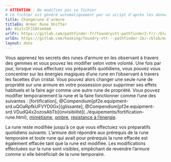 ```yaml
---
# ATTENTION : Ne modifiez pas ce fichier
# Ce fichier est généré automatiquement par un script d'après les données du module Foundry VTT officiel et de sa traduction
title: Changerune d'armure
titleEn: Armor Rune Shifter
id: 81xlcIFJIAtsmXmd
urlFr: https://gitlab.com/pathfinder-fr/foundryvtt-pathfinder2-fr/-/blob/master/data/feats/81xlcIFJIAtsmXmd.htm
urlEn: https://gitlab.com/hooking/foundry-vtt---pathfinder-2e/-/blob/master/packs/data/feats.db/armor-rune-shifter.json
layout: dons
---
```

Vous apprenez les secrets des runes d’armure en les observant à travers des gemmes et vous pouvez les modifier selon votre volonté. Une fois par jour, lorsque vous effectuez vos préparatifs quotidiens, vous pouvez vous concentrer sur les énergies magiques d’une rune en l’observant à travers les facettes d’un cristal. Vous pouvez alors changer une seule rune de propriété sur une armure en votre possession pour supprimer ses effets habituels et la faire agir comme une autre rune de propriété. Vous pouvez modifier temporairement la rune et la faire fonctionner comme l’une des suivantes : [fortification], @Compendium[pf2e.equipment-srd.uQOaRpfkUFVYD0Gx]{glissante], @Compendium[pf2e.equipment-srd.VDudQ4x2ozosAbTb]{invisibilité](../équipements/fortification-rune.html), [mimétisme](../équipements/mimétisme-rune.html), [ombre](../équipements/ombre-rune.html), [résistance à l’énergie](../équipements/résistance-à-l-énergie-rune.html).

La rune reste modifiée jusqu’à ce que vous effectuiez vos préparatifs quotidiens suivants. L’armure doit répondre aux prérequis de la rune temporaire et toute rune qui avait pour prérequis la rune effacée est également effacée tant que la rune est modifiée. Les modifications effectuées sur la rune sont visibles, empêchant de revendre l’armure comme si elle bénéficiait de la rune temporaire.

